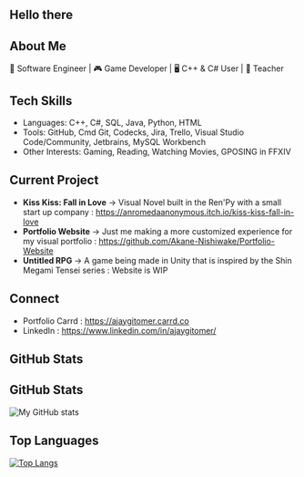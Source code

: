 ## Hello there

## About Me 
🚀 Software Engineer | 🎮 Game Developer | 🖥️ C++ & C# User | 🌱 Teacher

## Tech Skills
- Languages: C++, C#, SQL, Java, Python, HTML
- Tools: GitHub, Cmd Git, Codecks, Jira, Trello, Visual Studio Code/Community, Jetbrains, MySQL Workbench
- Other Interests: Gaming, Reading, Watching Movies, GPOSING in FFXIV

## Current Project
- __Kiss Kiss: Fall in Love__ -> Visual Novel built in the Ren'Py with a small start up company : https://anromedaanonymous.itch.io/kiss-kiss-fall-in-love
- __Portfolio Website__ -> Just me making a more customized experience for my visual portfolio : https://github.com/Akane-Nishiwake/Portfolio-Website
- __Untitled RPG__ -> A game being made in Unity that is inspired by the Shin Megami Tensei series : Website is WIP

## Connect 
- Portfolio Carrd : https://ajaygitomer.carrd.co
- LinkedIn : https://www.linkedin.com/in/ajaygitomer/

## GitHub Stats
## GitHub Stats  
![My GitHub stats](https://github-readme-stats.vercel.app/api?username=Akane-Nishiwake&show_icons=true&theme=github_dark )  

## Top Languages  
[![Top Langs](https://github-readme-stats.vercel.app/api/top-langs/?username=Akane-Nishiwake\&layout=donut)](https://github.com/Akane-Nishiwake/github-readme-stats)


<!--
**Akane-Nishiwake/Akane-Nishiwake** is a ✨ _special_ ✨ repository because its `README.md` (this file) appears on your GitHub profile.

Here are some ideas to get you started:

- 🔭 I’m currently working on ...
- 🌱 I’m currently learning ...
- 👯 I’m looking to collaborate on ...
- 🤔 I’m looking for help with ...
- 💬 Ask me about ...
- 📫 How to reach me: ...
- 😄 Pronouns: ...
- ⚡ Fun fact: ...
-->
